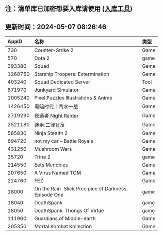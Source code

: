 ## 注：清单库已加密想要入库请使用 ([入库工具](https://github.com/BlankTMing/ManifestAutoUpdate/releases))

## 更新时间：2024-05-07 08:26:46
| AppID | 名称 | 类型  |
| :-------------------- | :----------------------------- | :----------- |
| 730 | Counter-Strike 2| Game |
| 570 | Dota 2| game |
| 393380 | Squad| Game |
| 1268750 | Starship Troopers: Extermination| Game |
| 403240 | Squad Dedicated Server| Tool |
| 671970 | Junkyard Simulator| Game |
| 1005240 | Pixel Puzzles Illustrations & Anime| Game |
| 1426450 | 黑暗时代：背水一战 | Game |
| 2719290 | 夜袭者 Night Raider| Game |
| 2521180 | 迷走:二律背反| Game |
| 585830 | Ninja Stealth 2| Game |
| 694720 | not my car – Battle Royale| Game |
| 431250 | Mushroom Wars| Game |
| 35720 | Trine 2| game |
| 214550 | Eets Munchies| Game |
| 207650 | A Virus Named TOM| Game |
| 224760 | FEZ| Game |
| 18000 | On the Rain-Slick Precipice of Darkness, Episode One| game |
| 18040 | DeathSpank| game |
| 18050 | DeathSpank: Thongs Of Virtue| game |
| 111900 | Guardians of Middle-earth| Game |
| 205350 | Mortal Kombat Kollection| Game |
